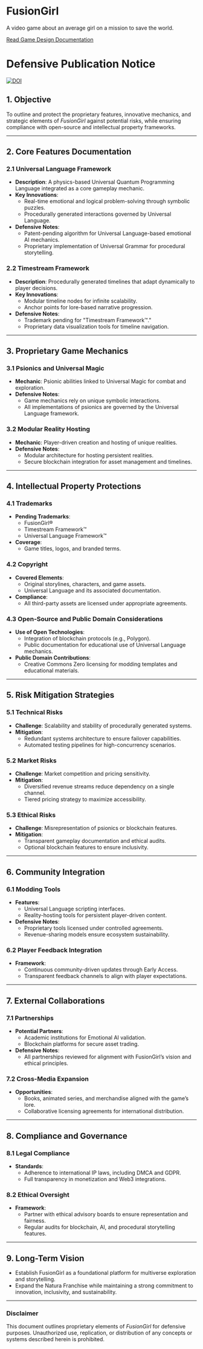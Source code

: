 # **FusionGirl**
A video game about an average girl on a mission to save the world.

[Read Game Design Documentation](https://www.fusiongirl.app/pre-production-documentation/)

# Defensive Publication Notice
[![DOI](https://zenodo.org/badge/DOI/10.5281/zenodo.14288284.svg)](https://doi.org/10.5281/zenodo.14288284)

## **1. Objective**
To outline and protect the proprietary features, innovative mechanics, and strategic elements of *FusionGirl* against potential risks, while ensuring compliance with open-source and intellectual property frameworks.

---

## **2. Core Features Documentation**
### **2.1 Universal Language Framework**
- **Description**: A physics-based Universal Quantum Programming Language integrated as a core gameplay mechanic.
- **Key Innovations**:
  - Real-time emotional and logical problem-solving through symbolic puzzles.
  - Procedurally generated interactions governed by Universal Language.
- **Defensive Notes**:
  - Patent-pending algorithm for Universal Language-based emotional AI mechanics.
  - Proprietary implementation of Universal Grammar for procedural storytelling.

### **2.2 Timestream Framework**
- **Description**: Procedurally generated timelines that adapt dynamically to player decisions.
- **Key Innovations**:
  - Modular timeline nodes for infinite scalability.
  - Anchor points for lore-based narrative progression.
- **Defensive Notes**:
  - Trademark pending for "Timestream Framework™."
  - Proprietary data visualization tools for timeline navigation.

---

## **3. Proprietary Game Mechanics**
### **3.1 Psionics and Universal Magic**
- **Mechanic**: Psionic abilities linked to Universal Magic for combat and exploration.
- **Defensive Notes**:
  - Game mechanics rely on unique symbolic interactions.
  - All implementations of psionics are governed by the Universal Language framework.

### **3.2 Modular Reality Hosting**
- **Mechanic**: Player-driven creation and hosting of unique realities.
- **Defensive Notes**:
  - Modular architecture for hosting persistent realities.
  - Secure blockchain integration for asset management and timelines.

---

## **4. Intellectual Property Protections**
### **4.1 Trademarks**
- **Pending Trademarks**:
  - FusionGirl®
  - Timestream Framework™
  - Universal Language Framework™
- **Coverage**:
  - Game titles, logos, and branded terms.

### **4.2 Copyright**
- **Covered Elements**:
  - Original storylines, characters, and game assets.
  - Universal Language and its associated documentation.
- **Compliance**:
  - All third-party assets are licensed under appropriate agreements.

### **4.3 Open-Source and Public Domain Considerations**
- **Use of Open Technologies**:
  - Integration of blockchain protocols (e.g., Polygon).
  - Public documentation for educational use of Universal Language mechanics.
- **Public Domain Contributions**:
  - Creative Commons Zero licensing for modding templates and educational materials.

---

## **5. Risk Mitigation Strategies**
### **5.1 Technical Risks**
- **Challenge**: Scalability and stability of procedurally generated systems.
- **Mitigation**:
  - Redundant systems architecture to ensure failover capabilities.
  - Automated testing pipelines for high-concurrency scenarios.

### **5.2 Market Risks**
- **Challenge**: Market competition and pricing sensitivity.
- **Mitigation**:
  - Diversified revenue streams reduce dependency on a single channel.
  - Tiered pricing strategy to maximize accessibility.

### **5.3 Ethical Risks**
- **Challenge**: Misrepresentation of psionics or blockchain features.
- **Mitigation**:
  - Transparent gameplay documentation and ethical audits.
  - Optional blockchain features to ensure inclusivity.

---

## **6. Community Integration**
### **6.1 Modding Tools**
- **Features**:
  - Universal Language scripting interfaces.
  - Reality-hosting tools for persistent player-driven content.
- **Defensive Notes**:
  - Proprietary tools licensed under controlled agreements.
  - Revenue-sharing models ensure ecosystem sustainability.

### **6.2 Player Feedback Integration**
- **Framework**:
  - Continuous community-driven updates through Early Access.
  - Transparent feedback channels to align with player expectations.

---

## **7. External Collaborations**
### **7.1 Partnerships**
- **Potential Partners**:
  - Academic institutions for Emotional AI validation.
  - Blockchain platforms for secure asset trading.
- **Defensive Notes**:
  - All partnerships reviewed for alignment with FusionGirl’s vision and ethical principles.

### **7.2 Cross-Media Expansion**
- **Opportunities**:
  - Books, animated series, and merchandise aligned with the game’s lore.
  - Collaborative licensing agreements for international distribution.

---

## **8. Compliance and Governance**
### **8.1 Legal Compliance**
- **Standards**:
  - Adherence to international IP laws, including DMCA and GDPR.
  - Full transparency in monetization and Web3 integrations.

### **8.2 Ethical Oversight**
- **Framework**:
  - Partner with ethical advisory boards to ensure representation and fairness.
  - Regular audits for blockchain, AI, and procedural storytelling features.

---

## **9. Long-Term Vision**
- Establish FusionGirl as a foundational platform for multiverse exploration and storytelling.
- Expand the Natura Franchise while maintaining a strong commitment to innovation, inclusivity, and sustainability.

---

### **Disclaimer**
This document outlines proprietary elements of *FusionGirl* for defensive purposes. Unauthorized use, replication, or distribution of any concepts or systems described herein is prohibited.
